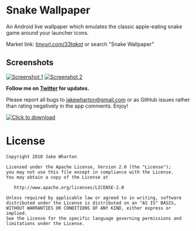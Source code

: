 Snake Wallpaper
===============

An Android live wallpaper which emulates the classic apple-eating snake game around your launcher icons.

Market link: [tinyurl.com/33tqkot](http://tinyurl.com/33tqkot) or search "Snake Wallpaper"


Screenshots
-----------

[![Screenshot 1](http://img839.imageshack.us/img839/5899/30409390.th.png)](http://img839.imageshack.us/img839/5899/30409390.png)
[![Screenshot 2](http://img832.imageshack.us/img832/4858/32267736.th.png)](http://img832.imageshack.us/img832/4858/32267736.png)


**Follow me on [Twitter](http://twitter.com/JakeWharton/) for updates.**

Please report all bugs to <jakewharton@gmail.com> or as GitHub issues rather than rating negatively in the app comments. Enjoy!

[![Click to download](http://chart.apis.google.com/chart?cht=qr&chs=200x200&chl=market://search%3Fq%3Dpname:com.jakewharton.snakewallpaper)](http://tinyurl.com/33tqkot)


License
=======

    Copyright 2010 Jake Wharton

    Licensed under the Apache License, Version 2.0 (the "License");
    you may not use this file except in compliance with the License.
    You may obtain a copy of the License at

       http://www.apache.org/licenses/LICENSE-2.0

    Unless required by applicable law or agreed to in writing, software
    distributed under the License is distributed on an "AS IS" BASIS,
    WITHOUT WARRANTIES OR CONDITIONS OF ANY KIND, either express or implied.
    See the License for the specific language governing permissions and
    limitations under the License.
